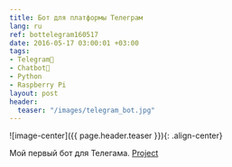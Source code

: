 ```yaml
---
title: Бот для платформы Телеграм
lang: ru
ref: bottelegram160517
date: 2016-05-17 03:00:01 +03:00
tags:
- Telegram💬
- Chatbot🤖
- Python
- Raspberry Pi
layout: post
header:
  teaser: "/images/telegram_bot.jpg"
---
```


![image-center]({{ page.header.teaser }}){: .align-center}

Мой первый бот для Телегама. [Project](https://github.com/akarazeevprojects/TelegramBot)
